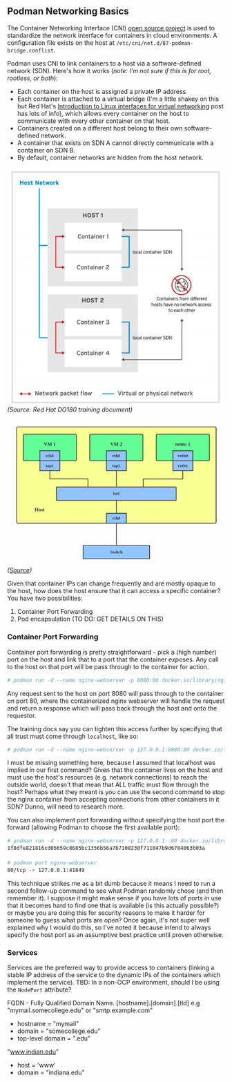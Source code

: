 ## Podman Networking Basics

The Container Networking Interface (CNI) [open source project](https://www.cncf.io/blog/2017/05/23/cncf-hosts-container-networking-interface-cni/) is used to standardize the network interface for containers in cloud environments. A configuration file exists on the host at `/etc/cni/net.d/87-podman-bridge.conflist`.

Podman uses CNI to link containers to a host via a software-defined network (SDN). Here's how it works (_note: I'm not sure if this is for root, rootless, or both_):
* Each container on the host is assigned a private IP address
* Each container is attached to a virtual bridge (I'm a little shakey on this but Red Hat's [Introduction to Linux interfaces for virtual networking](https://developers.redhat.com/blog/2018/10/22/introduction-to-linux-interfaces-for-virtual-networking/#bridge) post has lots of info), which allows every container on the host to communicate with every other container on that host.
* Containers created on a different host belong to their own software-defined network.
* A container that exists on SDN A cannot directly communicate with a container on SDN B.
* By default, container networks are hidden from the host network.

<img src="./img/PodmanNetworking.png"><br>
_(Source: Red Hat DO180 training document)_

<img src="./img/bridge.png"><br>
_([Source](https://developers.redhat.com/blog/2018/10/22/introduction-to-linux-interfaces-for-virtual-networking/#bridge))_

Given that container IPs can change frequently and are mostly opaque to the host, how does the host ensure that it can access a specific container? You have two possibilities:
1. Container Port Forwarding
1. Pod encapsulation (TO DO: GET DETAILS ON THIS)


### Container Port Forwarding
Container port forwarding is pretty straightforward - pick a (high number) port on the host and link that to a port that the container exposes. Any call to the host on that port will be pass through to the container for action.
```bash
# podman run -d --name nginx-webserver -p 8080:80 docker.io/library/nginx
```
Any request sent to the host on port 8080 will pass through to the container on port 80, where the containerized nginx webserver will handle the request and return a response which will pass back through the host and onto the requestor. 

The training docs say you can tighten this access further by specifying that all trust must come through `localhost`, like so:
```bash
# podman run -d --name nginx-webserver -p 127.0.0.1:8080:80 docker.io/library/nginx
```
I must be missing something here, because I assumed that localhost was implied in our first command? Given that the container lives on the host and must use the host's resources (e.g. network connections) to reach the outside world, doesn't that mean that ALL traffic must flow through the host? Perhaps what they meant is you can use the second command to stop the nginx container from accepting connections from other containers in it SDN? Dunno, will need to research more.

You can also implement port forwarding without specifying the host port the forward (allowing Podman to choose the first available port):
```bash
# podman run -d --name nginx-webserver -p 127.0.0.1::80 docker.io/library/nginx
1f8dfe821816cd05659c8685bc1356b56a7b7108230f711047b9d6784063b03a

# podman port nginx-webserver
80/tcp -> 127.0.0.1:41849
```
This technique strikes me as a bit dumb because it means I need to run a second follow-up command to see what Podman randomly chose (and then remember it). I suppose it might make sense if you have lots of ports in use that it becomes hard to find one that is available (is this actually possible?) or maybe you are doing this for security reasons to make it harder for someone to guess what ports are open? Once again, it's not super well explained why I would do this, so I've noted it because intend to always specify the host port as an assumptive best practice until proven otherwise.
 
### Services
Services are the preferred way to provide access to containers (linking a stable IP address of the service to the dynamic IPs of the containers which implement the service).
TBD: In a non-OCP environment, should I be using the `NodePort` attribute?

FQDN - Fully Qualified Domain Name. [hostname].[domain].[tld]
e.g "mymail.somecollege.edu" or "smtp.example.com"

* hostname = "mymail"
* domain = "somecollege.edu"
* top-level domain = ".edu"

"www.indian.edu"
* host = 'www'
* domain = "indiana.edu"
